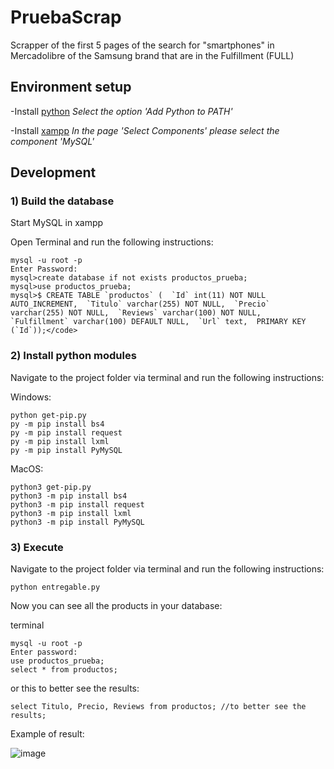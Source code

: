 # PruebaScrap

Scrapper of the first 5 pages of the search for "smartphones" in Mercadolibre of the Samsung brand that are in the Fulfillment (FULL) 

## Environment setup

-Install [python](https://www.python.org) *Select the option 'Add Python to PATH'*

-Install [xampp](https://www.apachefriends.org/es/index.html) *In the page 'Select Components' please select the component 'MySQL'*



## Development

### 1) Build the database

Start MySQL in xampp

Open Terminal and run the following instructions:
```
mysql -u root -p
Enter Password:
mysql>create database if not exists productos_prueba;
mysql>use productos_prueba;
mysql>$ CREATE TABLE `productos` (  `Id` int(11) NOT NULL AUTO_INCREMENT,  `Titulo` varchar(255) NOT NULL,  `Precio` varchar(255) NOT NULL,  `Reviews` varchar(100) NOT NULL,  `Fulfillment` varchar(100) DEFAULT NULL,  `Url` text,  PRIMARY KEY (`Id`));</code>
```

### 2) Install python modules 

Navigate to the project folder via terminal and run the following instructions:

Windows:

```
python get-pip.py
py -m pip install bs4
py -m pip install request
py -m pip install lxml
py -m pip install PyMySQL
```

MacOS:

```
python3 get-pip.py
python3 -m pip install bs4
python3 -m pip install request
python3 -m pip install lxml
python3 -m pip install PyMySQL
```

### 3) Execute

Navigate to the project folder via terminal and run the following instructions:

```python entregable.py```

Now you can see all the products in your database:

terminal
```
mysql -u root -p
Enter password:
use productos_prueba;
select * from productos; 
```
or this to better see the results:
```
select Titulo, Precio, Reviews from productos; //to better see the results;
```
Example of result:

![image](https://user-images.githubusercontent.com/98436887/151436725-b7deb3be-d3e3-4ec8-af51-61366bbf4e9b.png)





